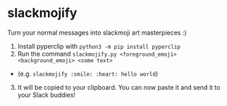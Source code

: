 # slackmojify
Turn your normal messages into slackmoji art masterpieces :)

1. Install pyperclip with `python3 -m pip install pyperclip`
2. Run the command `slackmojify.py <foreground_emoji> <background_emoji> <some text>`
- (e.g. `slackmojify :smile: :heart: hello world`)
3. It will be copied to your clipboard. You can now paste it and send it to your Slack buddies!
